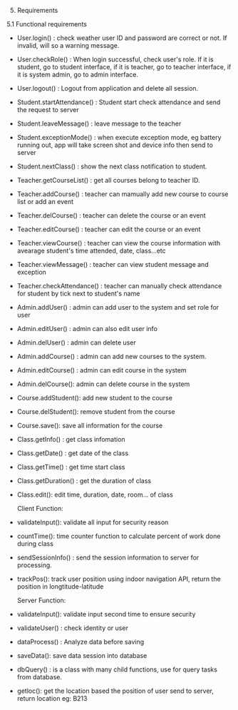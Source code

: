 5. Requirements

5.1 Functional requirements

- User.login() : check weather user ID and password are correct or not. If invalid, will so a warning message.
- User.checkRole() : When login successful, check user's role. If it is student, go to student interface, if it is teacher, go to teacher interface, if it is system admin, go to admin interface.
- User.logout() : Logout from application and delete all session.

- Student.startAttendance() : Student start check attendance and send the request to server
- Student.leaveMessage() : leave message to the teacher
- Student.exceptionMode() : when execute exception mode, eg battery running out, app will take screen shot and device info                             then send to server 
- Student.nextClass() : show the next class notification to student.

- Teacher.getCourseList() : get all courses belong to teacher ID.
- Teacher.addCourse() : teacher can mamually add new course to course list or add an event
- Teacher.delCourse() : teacher can delete the course or an event
- Teacher.editCourse() : teacher can edit the course or an event
- Teacher.viewCourse() : teacher can view the course information with avearage student's time attended, date, class...etc
- Teacher.viewMessage() : teacher can view student message and exception
- Teacher.checkAttendance() : teacher can manually check attendance for student by tick next to student's name


- Admin.addUser() : admin can add user to the system and set role for user
- Admin.editUser() : admin can also edit user info
- Admin.delUser() : admin can delete user
- Admin.addCourse() : admin can add new courses to the system.
- Admin.editCourse() : admin can edit course in the system
- Admin.delCourse(): admin can delete course in the system

- Course.addStudent(): add new student to the course
- Course.delStudent(): remove student from the course
- Course.save(): save all information for the course

- Class.getInfo() : get class infomation
- Class.getDate() : get date of the class
- Class.getTime() : get time start class
- Class.getDuration() : get the duration of class
- Class.edit(): edit time, duration,  date, room... of class

  Client Function:
- validateInput(): validate all input for security reason
- countTime(): time counter function to calculate percent of work done during class
- sendSessionInfo() : send the session information to server for processing.
- trackPos(): track user position using indoor navigation API, return the position in longtitude-latitude

  Server Function:
- validateInput(): validate input second time to ensure security
- validateUser() : check identity or user
- dataProcess() : Analyze data before saving
- saveData(): save data session into database
- dbQuery() : is a class with many child functions, use for query tasks from database.
- getloc(): get the location based the position of user send to server, return location eg: B213


